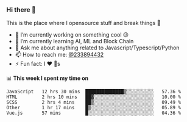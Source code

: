 ### Hi there 👋

<!--
**a233894432/a233894432** is a ✨ _special_ ✨ repository because its `README.md` (this file) appears on your GitHub profile.

Here are some ideas to get you started:

- 🔭 I’m currently working on ...
- 🌱 I’m currently learning ...
- 👯 I’m looking to collaborate on ...
- 🤔 I’m looking for help with ...
- 💬 Ask me about ...
- 📫 How to reach me: ...
- 😄 Pronouns: ...
- ⚡ Fun fact: ...
-->
 
 
This is the place where I opensource stuff and break things :rofl:

- 🔭 I’m currently working on something cool :wink:
- 🌱 I’m currently learning AI, ML and Block Chain
- 💬 Ask me about anything related to Javascript/Typescript/Python
- 📫 How to reach me: [@233894432](https://twitter.com/233894432)
- ⚡ Fun fact: I :heart: :dog:s

📊 **This week I spent my time on**
<!--START_SECTION:waka-->
```text
JavaScript   12 hrs 30 mins  ██████████████▒░░░░░░░░░░   57.36 % 
HTML         2 hrs 10 mins   ██▓░░░░░░░░░░░░░░░░░░░░░░   10.00 % 
SCSS         2 hrs 4 mins    ██▒░░░░░░░░░░░░░░░░░░░░░░   09.49 % 
Other        1 hr 17 mins    █▒░░░░░░░░░░░░░░░░░░░░░░░   05.89 % 
Vue.js       57 mins         █░░░░░░░░░░░░░░░░░░░░░░░░   04.36 % 
```
<!--END_SECTION:waka-->
